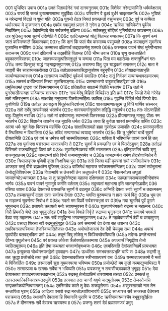 001	युधिष्ठिर उवाच
001a	उक्तं पितामहेनेदं गवां दानमनुत्तमम्
001c	विशेषेण नरेन्द्राणामिति धर्ममवेक्षताम्
002a	राज्यं हि सततं दुःखमाश्रमाश्च सुदुर्विदाः
002c	परिवारेण वै दुःखं दुर्धरं चाकृतात्मभिः
002e	भूयिष्ठं च नरेन्द्राणां विद्यते न शुभा गतिः
003a	पूयन्ते तेऽत्र नियतं प्रयच्छन्तो वसुन्धराम्
003c	पूर्वं च कथिता धर्मास्त्वया मे कुरुनन्दन
004a	एवमेव गवामुक्तं प्रदानं ते नृगेण ह
004c	ऋषिणा नाचिकेतेन पूर्वमेव निदर्शितम्
005a	वेदोपनिषदे चैव सर्वकर्मसु दक्षिणा
005c	सर्वक्रतुषु चोद्दिष्टं भूमिर्गावोऽथ काञ्चनम्
006a	तत्र श्रुतिस्तु परमा सुवर्णं दक्षिणेति वै
006c	एतदिच्छाम्यहं श्रोतुं पितामह यथातथम्
007a	किं सुवर्णं कथं जातं कस्मिन्काले किमात्मकम्
007c	किं दानं किं फलं चैव कस्माच्च परमुच्यते
008a	कस्माद्दानं सुवर्णस्य पूजयन्ति मनीषिणः
008c	कस्माच्च दक्षिणार्थं तद्यज्ञकर्मसु शस्यते
009a	कस्माच्च पावनं श्रेष्ठं भूमेर्गोभ्यश्च काञ्चनम्
009c	परमं दक्षिणार्थे च तद्ब्रवीहि पितामह
010	भीष्म उवाच
010a	शृणु राजन्नवहितो बहुकारणविस्तरम्
010c	जातरूपसमुत्पत्तिमनुभूतं च यन्मया
011a	पिता मम महातेजाः शन्तनुर्निधनं गतः
011c	तस्य दित्सुरहं श्राद्धं गङ्गाद्वारमुपागमम्
012a	तत्रागम्य पितुः पुत्र श्राद्धकर्म समारभम्
012c	माता मे जाह्नवी चैव साहाय्यमकरोत्तदा
013a	ततोऽग्रतस्तपःसिद्धानुपवेश्य बहूनृषीन्
013c	तोयप्रदानात्प्रभृति कार्याण्यहमथारभम्
014a	तत्समाप्य यथोद्दिष्टं पूर्वकर्म समाहितः
014c	दातुं निर्वपणं सम्यग्यथावदहमारभम्
015a	ततस्तं दर्भविन्यासं भित्त्वा सुरुचिराङ्गदः
015c	प्रलम्बाभरणो बाहुरुदतिष्ठद्विशां पते
016a	तमुत्थितमहं दृष्ट्वा परं विस्मयमागमम्
016c	प्रतिग्रहीता साक्षान्मे पितेति भरतर्षभ
017a	ततो मे पुनरेवासीत्सञ्ज्ञा सञ्चिन्त्य शास्त्रतः
017c	नायं वेदेषु विहितो विधिर्हस्त इति प्रभो
017e	पिण्डो देयो नरेणेह ततो मतिरभून्मम
018a	साक्षान्नेह मनुष्यस्य पितरोऽन्तर्हिताः क्वचित्
018c	गृह्णन्ति विहितं त्वेवं पिण्डो देयः कुशेष्विति
019a	ततोऽहं तदनादृत्य पितुर्हस्तनिदर्शनम्
019c	शास्त्रप्रमाणात्सूक्ष्मं तु विधिं पार्थिव संस्मरन्
020a	ततो दर्भेषु तत्सर्वमददं भरतर्षभ
020c	शास्त्रमार्गानुसारेण तद्विद्धि मनुजर्षभ
021a	ततः सोऽन्तर्हितो बाहुः पितुर्मम नराधिप
021c	ततो मां दर्शयामासुः स्वप्नान्ते पितरस्तदा
022a	प्रीयमाणास्तु मामूचुः प्रीताः स्म भरतर्षभ
022c	विज्ञानेन तवानेन यन्न मुह्यसि धर्मतः
023a	त्वया हि कुर्वता शास्त्रं प्रमाणमिह पार्थिव
023c	आत्मा धर्मः श्रुतं वेदाः पितरश्च महर्षिभिः
024a	साक्षात्पितामहो ब्रह्मा गुरवोऽथ प्रजापतिः
024c	प्रमाणमुपनीता वै स्थितिश्च न विचालिता
025a	तदिदं सम्यगारब्धं त्वयाद्य भरतर्षभ
025c	किं तु भूमेर्गवां चार्थे सुवर्णं दीयतामिति
026a	एवं वयं च धर्मश्च सर्वे चास्मत्पितामहाः
026c	पाविता वै भविष्यन्ति पावनं परमं हि तत्
027a	दश पूर्वान्दश परांस्तथा सन्तारयन्ति ते
027c	सुवर्णं ये प्रयच्छन्ति एवं मे पितरोऽब्रुवन्
028a	ततोऽहं विस्मितो राजन्प्रतिबुद्धो विशां पते
028c	सुवर्णदानेऽकरवं मतिं भरतसत्तम
029a	इतिहासमिमं चापि शृणु राजन्पुरातनम्
029c	जामदग्न्यं प्रति विभो धन्यमायुष्यमेव च
030a	जामदग्न्येन रामेण तीव्ररोषान्वितेन वै
030c	त्रिःसप्तकृत्वः पृथिवी कृता निःक्षत्रिया पुरा
031a	ततो जित्वा महीं कृत्स्नां रामो राजीवलोचनः
031c	आजहार क्रतुं वीरो ब्रह्मक्षत्रेण पूजितम्
032a	वाजिमेधं महाराज सर्वकामसमन्वितम्
032c	पावनं सर्वभूतानां तेजोद्युतिविवर्धनम्
033a	विपाप्मापि स तेजस्वी तेन क्रतुफलेन वै
033c	नैवात्मनोऽथ लघुतां जामदग्न्योऽभ्यगच्छत
034a	स तु क्रतुवरेणेष्ट्वा महात्मा दक्षिणावता
034c	पप्रच्छागमसम्पन्नानृषीन्देवांश्च भार्गवः
035a	पावनं यत्परं नॄणामुग्रे कर्मणि वर्तताम्
035c	तदुच्यतां महाभागा इति जातघृणोऽब्रवीत्
036	वसिष्ठ उवाच
036a	देवतास्ते प्रयच्छन्ति सुवर्णं ये ददत्युत
036c	अग्निर्हि देवताः सर्वाः सुवर्णं च तदात्मकम्
037a	तस्मात्सुवर्णं ददता दत्ताः सर्वाश्च देवताः
037c	भवन्ति पुरुषव्याघ्र न ह्यतः परमं विदुः
038a	भूय एव च माहात्म्यं सुवर्णस्य निबोध मे
038c	गदतो मम विप्रर्षे सर्वशस्त्रभृतां वर
039a	मया श्रुतमिदं पूर्वं पुराणे भृगुनन्दन
039c	प्रजापतेः कथयतो मनोः स्वायम्भुवस्य वै
040a	शूलपाणेर्भगवतो रुद्रस्य च महात्मनः
040c	गिरौ हिमवति श्रेष्ठे तदा भृगुकुलोद्वह
041a	देव्या विवाहे निर्वृत्ते रुद्राण्या भृगुनन्दन
041c	समागमे भगवतो देव्या सह महात्मनः
041e	ततः सर्वे समुद्विग्ना भगवन्तमुपागमन्
042a	ते महादेवमासीनं देवीं च वरदामुमाम्
042c	प्रसाद्य शिरसा सर्वे रुद्रमूचुर्भृगूद्वह
043a	अयं समागमो देव देव्या सह तवानघ
043c	तपस्विनस्तपस्विन्या तेजस्विन्यातितेजसः
043e	अमोघतेजास्त्वं देव देवी चेयमुमा तथा
044a	अपत्यं युवयोर्देव बलवद्भविता प्रभो
044c	तन्नूनं त्रिषु लोकेषु न किञ्चिच्छेषयिष्यति
045a	तदेभ्यः प्रणतेभ्यस्त्वं देवेभ्यः पृथुलोचन
045c	वरं प्रयच्छ लोकेश त्रैलोक्यहितकाम्यया
045e	अपत्यार्थं निगृह्णीष्व तेजो ज्वलितमुत्तमम्
046a	इति तेषां कथयतां भगवान्गोवृषध्वजः
046c	एवमस्त्विति देवांस्तान्विप्रर्षे प्रत्यभाषत
047a	इत्युक्त्वा चोर्ध्वमनयत्तद्रेतो वृषवाहनः
047c	ऊर्ध्वरेताः समभवत्ततःप्रभृति चापि सः
048a	रुद्राणी तु ततः क्रुद्धा प्रजोच्छेदे तथा कृते
048c	देवानथाब्रवीत्तत्र स्त्रीभावात्परुषं वचः
049a	यस्मादपत्यकामो वै भर्ता मे विनिवर्तितः
049c	तस्मात्सर्वे सुरा यूयमनपत्या भविष्यथ
050a	प्रजोच्छेदो मम कृतो यस्माद्युष्माभिरद्य वै
050c	तस्मात्प्रजा वः खगमाः सर्वेषां न भविष्यति
051a	पावकस्तु न तत्रासीच्छापकाले भृगूद्वह
051c	देवा देव्यास्तथा शापादनपत्यास्तदाभवन्
052a	रुद्रस्तु तेजोऽप्रतिमं धारयामास तत्तदा
052c	प्रस्कन्नं तु ततस्तस्मात्किञ्चित्तत्रापतद्भुवि
053a	तत्पपात तदा चाग्नौ ववृधे चाद्भुतोपमम्
053c	तेजस्तेजसि सम्पृक्तमेकयोनित्वमागतम्
054a	एतस्मिन्नेव काले तु देवाः शक्रपुरोगमाः
054c	असुरस्तारको नाम तेन सन्तापिता भृशम्
055a	आदित्या वसवो रुद्रा मरुतोऽथाश्विनावपि
055c	साध्याश्च सर्वे सन्त्रस्ता दैतेयस्य पराक्रमात्
056a	स्थानानि देवतानां हि विमानानि पुराणि च
056c	ऋषीणामाश्रमाश्चैव बभूवुरसुरैर्हृताः
057a	ते दीनमनसः सर्वे देवाश्च ऋषयश्च ह
057c	प्रजग्मुः शरणं देवं ब्रह्माणमजरं प्रभुम्
